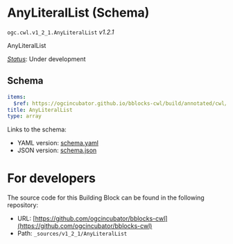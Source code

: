 
# AnyLiteralList (Schema)

`ogc.cwl.v1_2_1.AnyLiteralList` *v1.2.1*

AnyLiteralList

[*Status*](http://www.opengis.net/def/status): Under development

## Schema

```yaml
items:
  $ref: https://ogcincubator.github.io/bblocks-cwl/build/annotated/cwl/v1_2_1/AnyLiteralType/schema.yaml
title: AnyLiteralList
type: array

```

Links to the schema:

* YAML version: [schema.yaml](https://ogcincubator.github.io/bblocks-cwl/build/annotated/cwl/v1_2_1/AnyLiteralList/schema.json)
* JSON version: [schema.json](https://ogcincubator.github.io/bblocks-cwl/build/annotated/cwl/v1_2_1/AnyLiteralList/schema.yaml)


# For developers

The source code for this Building Block can be found in the following repository:

* URL: [https://github.com/ogcincubator/bblocks-cwl](https://github.com/ogcincubator/bblocks-cwl)
* Path: `_sources/v1_2_1/AnyLiteralList`

